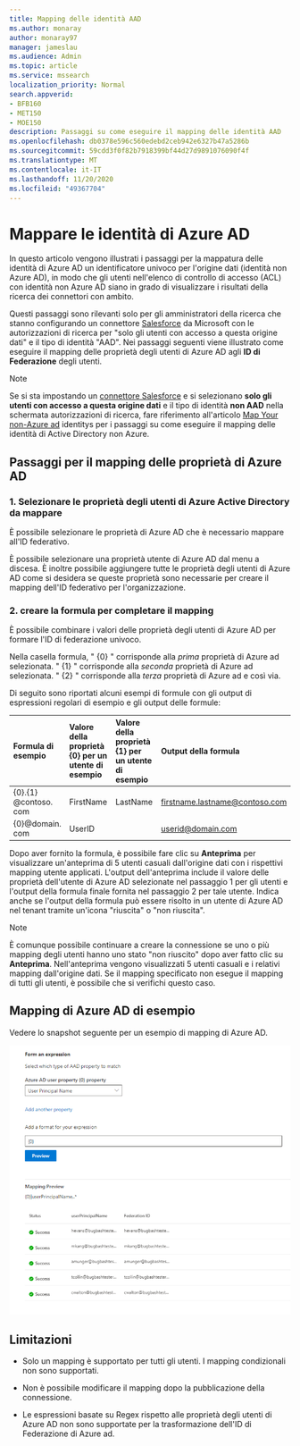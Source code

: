 ```yaml
---
title: Mapping delle identità AAD
ms.author: monaray
author: monaray97
manager: jameslau
ms.audience: Admin
ms.topic: article
ms.service: mssearch
localization_priority: Normal
search.appverid:
- BFB160
- MET150
- MOE150
description: Passaggi su come eseguire il mapping delle identità AAD
ms.openlocfilehash: db0378e596c560edebd2ceb942e6327b47a5286b
ms.sourcegitcommit: 59cdd3f0f82b7918399bf44d27d9891076090f4f
ms.translationtype: MT
ms.contentlocale: it-IT
ms.lasthandoff: 11/20/2020
ms.locfileid: "49367704"
---
```

# <a name="map-your-azure-ad-identities"></a>Mappare le identità di Azure AD  

In questo articolo vengono illustrati i passaggi per la mappatura delle identità di Azure AD un identificatore univoco per l'origine dati (identità non Azure AD), in modo che gli utenti nell'elenco di controllo di accesso (ACL) con identità non Azure AD siano in grado di visualizzare i risultati della ricerca dei connettori con ambito.

Questi passaggi sono rilevanti solo per gli amministratori della ricerca che stanno configurando un connettore [Salesforce](salesforce-connector.md) da Microsoft con le autorizzazioni di ricerca per "solo gli utenti con accesso a questa origine dati" e il tipo di identità "AAD". Nei passaggi seguenti viene illustrato come eseguire il mapping delle proprietà degli utenti di Azure AD agli **ID di Federazione** degli utenti.

>[!NOTE]
>Se si sta impostando un [connettore Salesforce](salesforce-connector.md) e si selezionano **solo gli utenti con accesso a questa origine dati** e il tipo di identità **non AAD** nella schermata autorizzazioni di ricerca, fare riferimento all'articolo [Map Your non-Azure ad](map-non-aad.md) identitys per i passaggi su come eseguire il mapping delle identità di Active Directory non Azure.  

## <a name="steps-for-mapping-your-azure-ad-properties"></a>Passaggi per il mapping delle proprietà di Azure AD

### <a name="1-select-azure-ad-user-properties-to-map"></a>1. Selezionare le proprietà degli utenti di Azure Active Directory da mappare

È possibile selezionare le proprietà di Azure AD che è necessario mappare all'ID federativo.

È possibile selezionare una proprietà utente di Azure AD dal menu a discesa. È inoltre possibile aggiungere tutte le proprietà degli utenti di Azure AD come si desidera se queste proprietà sono necessarie per creare il mapping dell'ID federativo per l'organizzazione.

### <a name="2-create-formula-to-complete-mapping"></a>2. creare la formula per completare il mapping

È possibile combinare i valori delle proprietà degli utenti di Azure AD per formare l'ID di federazione univoco.

Nella casella formula, " {0} " corrisponde alla *prima* proprietà di Azure ad selezionata. " {1} " corrisponde alla *seconda* proprietà di Azure ad selezionata. " {2} " corrisponde alla *terza* proprietà di Azure ad e così via.  

Di seguito sono riportati alcuni esempi di formule con gli output di espressioni regolari di esempio e gli output delle formule:

| Formula di esempio                  | Valore della proprietà {0} per un utente di esempio                 | Valore della proprietà {1} per un utente di esempio           | Output della formula                  |
| :------------------- | :------------------- |:---------------|:---------------|
| {0}.{1} @contoso. com  | FirstName | LastName |firstname.lastname@contoso.com
| {0}@domain. com                 | UserID                 |             |userid@domain.com

Dopo aver fornito la formula, è possibile fare clic su **Anteprima** per visualizzare un'anteprima di 5 utenti casuali dall'origine dati con i rispettivi mapping utente applicati. L'output dell'anteprima include il valore delle proprietà dell'utente di Azure AD selezionate nel passaggio 1 per gli utenti e l'output della formula finale fornita nel passaggio 2 per tale utente. Indica anche se l'output della formula può essere risolto in un utente di Azure AD nel tenant tramite un'icona "riuscita" o "non riuscita".  

>[!NOTE]
>È comunque possibile continuare a creare la connessione se uno o più mapping degli utenti hanno uno stato "non riuscito" dopo aver fatto clic su **Anteprima**. Nell'anteprima vengono visualizzati 5 utenti casuali e i relativi mapping dall'origine dati. Se il mapping specificato non esegue il mapping di tutti gli utenti, è possibile che si verifichi questo caso.

## <a name="sample-azure-ad-mapping"></a>Mapping di Azure AD di esempio

Vedere lo snapshot seguente per un esempio di mapping di Azure AD.

![Snapshot di esempio su come compilare la pagina di mapping di Azure AD](media/aad-mapping.png)

## <a name="limitations"></a>Limitazioni  

- Solo un mapping è supportato per tutti gli utenti. I mapping condizionali non sono supportati.  

- Non è possibile modificare il mapping dopo la pubblicazione della connessione.  

- Le espressioni basate su Regex rispetto alle proprietà degli utenti di Azure AD non sono supportate per la trasformazione dell'ID di Federazione di Azure ad.